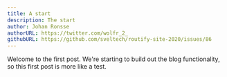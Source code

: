 ```yaml
---
title: A start
description: The start
author: Johan Ronsse
authorURL: https://twitter.com/wolfr_2_
githubURL: https://github.com/sveltech/routify-site-2020/issues/86
---
```


Welcome to the first post. We're starting to build out the blog functionality, so this first post is more like a test.
